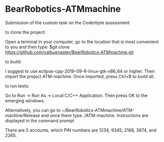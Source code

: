# BearRobotics-ATMmachine
Submission of the custum task on the Coderbyte assessment

to clone the project:

Open a terminal in your computer, go to the location that is most 
convenient to you and then type:
$git clone https://github.com/valbuenaster/BearRobotics-ATMmachine.git

to build:

I suggest to use eclipse-cpp-2019-09-R-linux-gtk-x86_64 or higher. 
Then import the project ATM-machine. Once imported, press Ctrl+B to 
build all.

to run tests:

Go to Run -> Run As -> Local C/C++ Application. Then press OK to the
emerging windows.

Alternatively, you can go to ~/BearRobotics-ATMmachine/ATM-machine/Release
and once there type ./ATM-machine. Instructions are displayed in the command
prompt

There are 5 accounts, which PIN numbers are 1234, 9345, 2168, 3674, and 2265.

